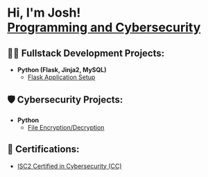 <h1>Hi, I'm Josh! <br/><a href="https://github.com/joshuavargas">Programming and Cybersecurity</a>

<h2>👨‍💻 Fullstack Development Projects:</h2>

<!--- <b>JavaScript (MongoDB, Express.js, React.js, Node.js)</b>
  - [MERN Application Setup](https://github.com/JoshuaVargas/flask_app_setup)
  
- <b>C# (ASP.Net Core MVC Web Apps, MySQL)</b>
  - [ASP.Net Core Application Setup](https://github.com/JoshuaVargas/flask_app_setup)-->
 
- <b>Python (Flask, Jinja2, MySQL)</b>
  - [Flask Application Setup](https://github.com/JoshuaVargas/flask_app_setup)
 
<h2>🛡 Cybersecurity Projects:</h2>

<!--- <b>Azure</b>
  - [Active Directory Home Lab](https://github.com/JoshuaVargas/)
  - [Azure Sentinel SIEM](https://github.com/JoshuaVargas/)

- <b>Powershell</b>
  - [File Integiry Monitor (FIM)](https://github.com/JoshuaVargas/)-->
 
- <b>Python</b>
  - [File Encryption/Decryption](https://github.com/JoshuaVargas/basic_python_encryption)


<h2>📃 Certifications:</h2>

- [ISC2 Certified in Cybersecurity (CC)](https://www.credly.com/badges/e0b747ca-22db-4531-906f-db462a7d8a7d)


<!--
**joshuavargas/joshuavargas** is a ✨ _special_ ✨ repository because its `README.md` (this file) appears on your GitHub profile.

Here are some ideas to get you started:

- 🔭 I’m currently working on ...
- 🌱 I’m currently learning ...
- 👯 I’m looking to collaborate on ...
- 🤔 I’m looking for help with ...
- 💬 Ask me about ...
- 📫 How to reach me: ...
- 😄 Pronouns: ...
- ⚡ Fun fact: ...
-->
